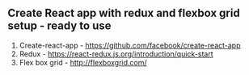 ## Create React app with redux and flexbox grid setup - ready to use

1. Create-react-app - https://github.com/facebook/create-react-app
2. Redux - https://react-redux.js.org/introduction/quick-start
3. Flex box grid - http://flexboxgrid.com/

